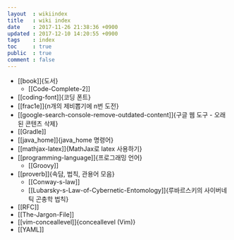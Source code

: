 ```yaml
---
layout  : wikiindex
title   : wiki index
date    : 2017-11-26 21:38:36 +0900
updated : 2017-12-10 14:20:55 +0900
tags    : index
toc     : true
public  : true
comment : false
---
```


* [[book]]{도서}
    * [[Code-Complete-2]]
* [[coding-font]]{코딩 폰트}
* [[frac1e]]{n개의 제비뽑기에 n번 도전}
* [[google-search-console-remove-outdated-content]]{구글 웹 도구 - 오래된 콘텐츠 삭제}
* [[Gradle]]
* [[java_home]]{java_home 명령어}
* [[mathjax-latex]]{MathJax로 latex 사용하기}
* [[programming-language]]{프로그래밍 언어}
    * [[Groovy]]
* [[proverb]]{속담, 법칙, 관용어 모음}
    * [[Conway-s-law]]
    * [[Lubarsky-s-Law-of-Cybernetic-Entomology]]{루바르스키의 사이버네틱 곤충학 법칙}
* [[RFC]]
* [[The-Jargon-File]]
* [[vim-conceallevel]]{conceallevel (Vim)}
* [[YAML]]
